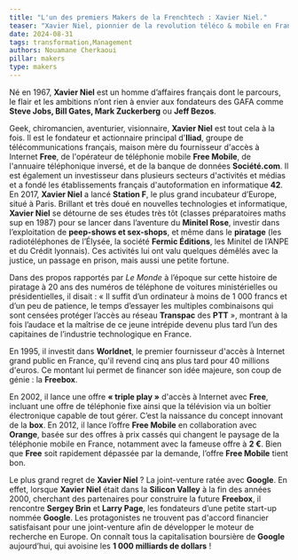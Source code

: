 ```yaml
---
title: "L'un des premiers Makers de la Frenchtech : Xavier Niel."
teaser: "Xavier Niel, pionnier de la revolution téléco & mobile en France. Son parcours audacieux, de l'internet à l'incubation de start-ups, en fait l'un des entrepreneurs les plus influents de l'Europe."
date: 2024-08-31
tags: transformation,Management
authors: Nouamane Cherkaoui
pillar: makers
type: makers
---
```


Né en 1967, **Xavier Niel** est un homme d’affaires français dont le parcours, le flair et les ambitions n’ont rien à envier aux fondateurs des GAFA comme **Steve Jobs, Bill Gates, Mark Zuckerberg** ou **Jeff Bezos**.

Geek, chiromancien, aventurier, visionnaire, **Xavier Niel** est tout cela à la fois. Il est le fondateur et actionnaire principal d'**Iliad**, groupe de télécommunications français, maison mère du fournisseur d'accès à Internet **Free**, de l'opérateur de téléphonie mobile **Free Mobile**, de l'annuaire téléphonique inversé, et de la banque de données **Société.com**. Il est également un investisseur dans plusieurs secteurs d'activités et médias et a fondé les établissements français d'autoformation en informatique **42**. En 2017, **Xavier Niel** a lancé **Station F**, le plus grand incubateur d’Europe, situé à Paris. Brillant et très doué en nouvelles technologies et informatique, **Xavier Niel** se détourne de ses études très tôt (classes préparatoires maths sup en 1987) pour se lancer dans l’aventure du **Minitel Rose**, investir dans l’exploitation de **peep-shows et sex-shops**, et même dans le **piratage** (les radiotéléphones de l’Élysée, la société **Fermic Éditions**, les Minitel de l’ANPE et du Crédit lyonnais). Ces activités lui ont valu quelques démêlés avec la justice, un passage en prison, mais aussi une petite fortune.

Dans des propos rapportés par *Le Monde* à l’époque sur cette histoire de piratage à 20 ans des numéros de téléphone de voitures ministérielles ou présidentielles, il disait : « Il suffit d’un ordinateur à moins de 1 000 francs et d’un peu de patience, le temps d’essayer les multiples combinaisons qui sont censées protéger l’accès au réseau **Transpac** des **PTT** », montrant à la fois l’audace et la maîtrise de ce jeune intrépide devenu plus tard l’un des capitaines de l’industrie technologique en France.

En 1995, il investit dans **Worldnet**, le premier fournisseur d'accès à Internet grand public en France, qu'il revend cinq ans plus tard pour 40 millions d'euros. Ce montant lui permet de financer son idée majeure, son coup de génie : la **Freebox**.

En 2002, il lance une offre **« triple play »** d'accès à Internet avec **Free**, incluant une offre de téléphonie fixe ainsi que la télévision via un boîtier électronique capable de tout gérer. C’est la naissance du concept innovant de la **box**. En 2012, il lance l’offre **Free Mobile** en collaboration avec **Orange**, basée sur des offres à prix cassés qui changent le paysage de la téléphonie mobile en France, notamment avec la fameuse offre à **2 €**. Bien que **Free** soit rapidement dépassée par la demande, l’offre **Free Mobile** tient bon.

Le plus grand regret de **Xavier Niel** ? La joint-venture ratée avec **Google**. En effet, lorsque **Xavier Niel** était dans la **Silicon Valley** à la fin des années 2000, cherchant des partenaires pour construire la future **Freebox**, il rencontre **Sergey Brin** et **Larry Page**, les fondateurs d’une petite start-up nommée **Google**. Les protagonistes ne trouvent pas d'accord financier satisfaisant pour une joint-venture afin de développer le moteur de recherche en Europe. On connaît tous la capitalisation boursière de **Google** aujourd’hui, qui avoisine les **1 000 milliards de dollars** !
